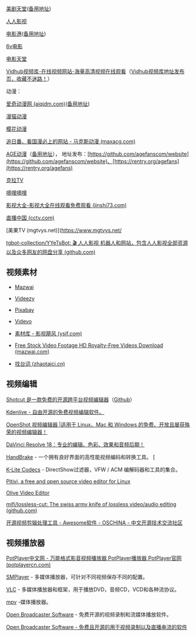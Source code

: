 [美剧天堂](https://www.meijutt.tw)([备用地址](mjtt.tv))

[人人影视](https://www.yyets.com)

[电影港](http://www.dygang.net)([备用地址](https://www.dygang.tv))

[6v电影](http://www.hao6v.com)

[电影天堂](https://www.dytt89.com)

[Vidhub视频库-在线视频网站-海量高清视频在线观看](https://vidhub.tv/)（[Vidhub视频库地址发布页，收藏不迷路！](https://vidhub.link/)）

动漫：

[爱奇动漫网 (aiqidm.com)](https://www.aiqidm4.com/)([备用地址](aiqidm1.com))

[漫猫动漫](http://www.comicat.org)

[樱花动漫](http://www.iyinghua.io)

[追日番、看国漫必上的网站 - 马克斯动漫 (maxacg.com)](https://www.maxacg.com/)

[AGE动漫](https://www.agemys.org/)（[备用地址](https://www.age.tv)）， 地址发布：[https://github.com/agefanscom/website](https://github.com/agefanscom/website)、[https://rentry.org/agefans](https://rentry.org/agefans)

[克拉TV](https://www.kelatv.com)

[嘀哩嘀哩](https://dilidili.io)

[影视大全-影视大全在线观看免费观看 (jinshi73.com)](https://www.jinshi73.com/)

[直播中国 (cctv.com)](https://livechina.cctv.com/index.shtml)

[美果TV (mgtvys.net)](https://www.mgtvys.net/

[tgbot-collection/YYeTsBot: 🎬 人人影视 机器人和网站，包含人人影视全部资源以及众多网友的网盘分享 (github.com)](https://github.com/tgbot-collection/YYeTsBot)

## 视频素材

- [Mazwai](https://mazwai.com)

- [Videezy](https://www.videezy.com)

- [Pixabay](https://pixabay.com)

- [Videvo](https://www.videvo.net)

- [素材库 - 影视飓风 (ysjf.com)](https://www.ysjf.com/materialLibrary)

- [Free Stock Video Footage HD Royalty-Free Videos Download (mazwai.com)](https://mazwai.com/)

- [找台词 (zhaotaici.cn)](https://zhaotaici.cn/)

## 视频编辑

[Shotcut 是一款免费的开源跨平台视频编辑器](https://www.shotcut.org/)（[Github](https://github.com/mltframework/shotcut)）

[Kdenlive - 自由开源的免费视频编辑软件。](https://kdenlive.org/zh/)

[OpenShot 视频编辑器 |适用于 Linux、Mac 和 Windows 的免费、开放且屡获殊荣的视频编辑器！](https://www.openshot.org/)

[DaVinci Resolve 18：专业的编辑、色彩、效果和音频后期！](http://www.blackmagicdesign.com/products/davinciresolve)

[HandBrake](http://handbrake.fr/) - 一个拥有良好界面的高性能视频编码和转换工具。 [

[K-Lite Codecs](http://www.codecguide.com/download_kl.htm) - DirectShow过滤器，VFW / ACM 编解码器和工具的集合。

[Pitivi, a free and open source video editor for Linux](https://pitivi.org/)

[Olive Video Editor](https://olivevideoeditor.org/download)

[mifi/lossless-cut: The swiss army knife of lossless video/audio editing (github.com)](https://github.com/mifi/lossless-cut)

[开源视频剪辑处理工具 - Awesome软件 - OSCHINA - 中文开源技术交流社区](https://www.oschina.net/project/awesome?columnId=37)

## 视频播放器

[PotPlayer中文网 - 万能格式影音视频播放器 PotPlayer播放器 PotPlayer官网 (potplayercn.com)](http://www.potplayercn.com/)

[SMPlayer](https://sourceforge.net/projects/smplayer/) - 多媒体播放器，可针对不同视频保存不同的配置。

[VLC](http://www.videolan.org/vlc/index.html) - 多媒体播放器和框架，用于播放DVD，音频CD，VCD和各种流协议。

[mpv](http://mpv.io/) -媒体播放器。

[Open Broadcaster Software](https://obsproject.com/) - 免费开源的视频录制和流媒体播放软件。

[Open Broadcaster Software - 免费且开源的用于视频录制以及直播串流的软件](https://obsproject.com/zh-cn)

